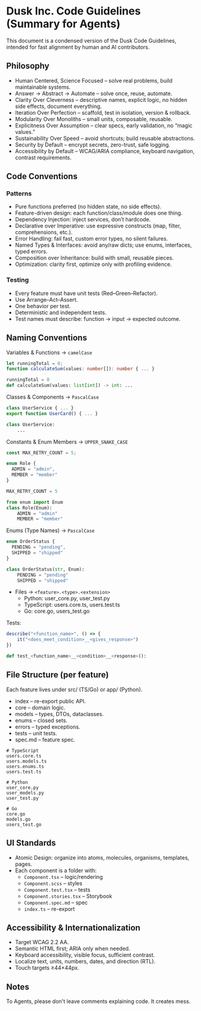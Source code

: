 # Dusk Inc. Code Guidelines (Summary for Agents)
This document is a condensed version of the Dusk Code Guidelines, intended for fast alignment by human and AI contributors.

## Philosophy
- Human Centered, Science Focused – solve real problems, build maintainable systems.
- Answer → Abstract → Automate – solve once, reuse, automate.
- Clarity Over Cleverness – descriptive names, explicit logic, no hidden side effects, document everything.
- Iteration Over Perfection – scaffold, test in isolation, version & rollback.
- Modularity Over Monoliths – small units, composable, reusable.
- Explicitness Over Assumption – clear specs, early validation, no “magic values.”
- Sustainability Over Speed – avoid shortcuts; build reusable abstractions.
- Security by Default – encrypt secrets, zero-trust, safe logging.
- Accessibility by Default – WCAG/ARIA compliance, keyboard navigation, contrast requirements.

## Code Conventions
### Patterns
- Pure functions preferred (no hidden state, no side effects).
- Feature-driven design: each function/class/module does one thing.
- Dependency Injection: inject services, don’t hardcode.
- Declarative over Imperative: use expressive constructs (map, filter, comprehensions, etc.).
- Error Handling: fail fast, custom error types, no silent failures.
- Named Types & Interfaces: avoid any/raw dicts; use enums, interfaces, typed errors.
- Composition over Inheritance: build with small, reusable pieces.
- Optimization: clarity first, optimize only with profiling evidence.

### Testing
- Every feature must have unit tests (Red–Green–Refactor).
- Use Arrange–Act–Assert.
- One behavior per test.
- Deterministic and independent tests.
- Test names must describe: function → input → expected outcome.

## Naming Conventions
Variables & Functions → `camelCase`

```ts
let runningTotal = 0;
function calculateSum(values: number[]): number { ... }
```

```python
runningTotal = 0
def calculateSum(values: list[int]) -> int: ...
```

Classes & Components → `PascalCase`
```ts
class UserService { ... }
export function UserCard() { ... }
```

```python
class UserService:
    ...
```
Constants & Enum Members → `UPPER_SNAKE_CASE`

```ts
const MAX_RETRY_COUNT = 5;

enum Role {
  ADMIN = "admin",
  MEMBER = "member"
}
```

```python
MAX_RETRY_COUNT = 5

from enum import Enum
class Role(Enum):
    ADMIN = "admin"
    MEMBER = "member"
```
Enums (Type Names) → `PascalCase`
```ts
enum OrderStatus {
  PENDING = "pending",
  SHIPPED = "shipped"
}
```

```python
class OrderStatus(str, Enum):
    PENDING = "pending"
    SHIPPED = "shipped"

```
- Files → `<feature>.<type>.<extension>`
    - Python: user_core.py, user_test.py
    - TypeScript: users.core.ts, users.test.ts
    - Go: core.go, users_test.go

Tests:
```ts
describe("<function_name>", () => {
    it("<does_meet_condition>__<gives_response>")
})
```

```python
def test_<function_name>__<condition>__<response>():
```


## File Structure (per feature)
Each feature lives under src/ (TS/Go) or app/ (Python).
- index – re-export public API.
- core – domain logic.
- models – types, DTOs, dataclasses.
- enums – closed sets.
- errors – typed exceptions.
- tests – unit tests.
- spec.md – feature spec.

```
# TypeScript
users.core.ts
users.models.ts
users.enums.ts
users.test.ts

# Python
user_core.py
user_models.py
user_test.py

# Go
core.go
models.go
users_test.go
```

## UI Standards
- Atomic Design: organize into atoms, molecules, organisms, templates, pages.
- Each component is a folder with:
    - `Component.tsx` – logic/rendering
    - `Component.scss` – styles
    - `Component.test.tsx` – tests
    - `Component.stories.tsx` – Storybook
    - `Component.spec.md` – spec
    - `index.ts` – re-export

## Accessibility & Internationalization
- Target WCAG 2.2 AA.
- Semantic HTML first; ARIA only when needed.
- Keyboard accessibility, visible focus, sufficient contrast.
- Localize text, units, numbers, dates, and direction (RTL).
- Touch targets ≥44×44px.

## Notes
To Agents, please don't leave comments explaining code. It creates mess.